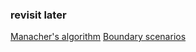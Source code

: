 ### revisit later
[Manacher's algorithm](https://github.com/kaederg/leet-code-log/blob/master/longest-palindromic-substring.md#manachers-algorithm)
[Boundary scenarios](https://github.com/kaederg/leet-code-log/blob/master/median-of-two-sorted-arrays.md#optimized-approach)
